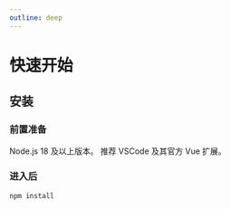 ```yaml
---
outline: deep
---
```


# 快速开始

## 安装

### 前置准备

Node.js 18 及以上版本。
推荐 VSCode 及其官方 Vue 扩展。

### 进入后

```md
npm install
```
